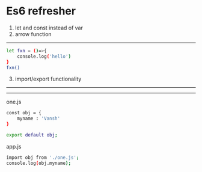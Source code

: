 # Es6 refresher
1. let and const instead of var
2. arrow function
***
```bash
let fxn = ()=>{
    console.log('hello')
}
fxn()
```
3. import/export functionality
---
<script type = "module" src = "app.js"></script>
***
one.js
```bash
const obj = {
    myname : 'Vansh'
}

export default obj;
```
app.js
```bash
import obj from './one.js';
console.log(obj.myname);
```
